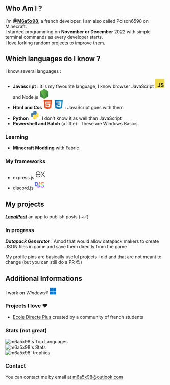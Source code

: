## Who Am I ?
I’m [**@M6a5x98**](https://github.com/m6a5x98), a french developer. I am also called Poison6598 on Minecraft. <br>
I starded programming on **November or December** 2022 with simple terminal commands as every developer starts. <br>
I love forking random projects to improve them.
## Which languages do I know ?
I know several languages : 
- **Javascript** : it is my favourite language, I know browser JavaScript <img src=https://raw.githubusercontent.com/devicons/devicon/master/icons/javascript/javascript-original.svg alt=javascript width="30" height="30"/> and Node.js <img src=https://raw.githubusercontent.com/devicons/devicon/master/icons/nodejs/nodejs-original.svg alt=nodejs width="30" height="30"/>
- **Html and Css** <img src=https://raw.githubusercontent.com/devicons/devicon/master/icons/html5/html5-original.svg alt=html5 width="30" height="30"/>
<img src=https://raw.githubusercontent.com/devicons/devicon/master/icons/css3/css3-original.svg alt=css3 width="30" height="30"/> : JavaScript goes with them
- **Python** <img src=https://raw.githubusercontent.com/devicons/devicon/master/icons/python/python-original.svg alt=python width="30" height="30"/>: I don't know it as well than JavaScript 
- **Powershell and Batch** (a little) : These are Windows Basics.

### Learning

<!-- **C** <img src=https://raw.githubusercontent.com/devicons/devicon/master/icons/c/c-original.svg alt="c" width="30" height="30"/> : I use it for low level things (when I can't use Python or JavaScript) -->
- **Minecraft Modding** with Fabric

### My frameworks 
- express.js <img src=https://raw.githubusercontent.com/devicons/devicon/master/icons/express/express-original.svg alt=express width="30" height="30"/>
- discord.js <img src=https://raw.githubusercontent.com/devicons/devicon/master/icons/discordjs/discordjs-original.svg alt=discordjs width="30" height="30"/> 


## My projects
[***LocalPost***](https://github.com/M6a5x98/LocalPost) an app to publish posts (~✅)

### In progress

***Datapack Generator*** : Amod that would allow datapack makers to create JSON files in game and save them directly from the game

My profile pins are basically useful projects I did and that are not meant to change (but you can still do a PR 😉)
## Additional Informations
I work on *Windows*® <img src=https://raw.githubusercontent.com/devicons/devicon/master/icons/windows11/windows11-original.svg alt=express width="20" height="20"/>
<!--I occasionaly work with [@dwich-code](https://github.com/Diwch-code)-->
### Projects I love ❤️
- [Ecole Directe Plus](https://github.com/Magic-Fishes/Ecole-Directe-Plus) created by a community of french students

### Stats (not great)
![m6a5x98's Top Languages](https://github-readme-stats.vercel.app/api/top-langs/?username=m6a5x98&theme=vue-dark&show_icons=true&hide_border=true&layout=compact) <br>
![m6a5x98's Stats](https://github-readme-stats.vercel.app/api?username=m6a5x98&theme=vue-dark&show_icons=true&hide_border=true&count_private=true) <br>
![m6a5x98' trophies](https://github-profile-trophy.vercel.app/?username=m6a5x98&theme=algolia&title=-Reviews,-Stars&row=2&column=4)

### Contact

You can contact me by email at [m6a5x98@outlook.com](mailto:m6a5x98@outlook.com)
